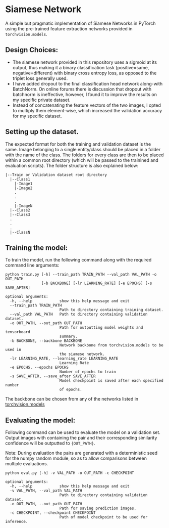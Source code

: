 # Siamese Network 

A simple but pragmatic implementation of Siamese Networks in PyTorch using the pre-trained feature extraction networks provided in ```torchvision.models```. 

## Design Choices:
- The siamese network provided in this repository uses a sigmoid at its output, thus making it a binary classification task (positive=same, negative=different) with binary cross entropy loss, as opposed to the triplet loss generally used. 
- I have added dropout to the final classification head network along-with BatchNorm. On online forums there is discussion that dropout with batchnorm is ineffective, however, I found it to improve the results on my specific private dataset. 
- Instead of concatenating the feature vectors of the two images, I opted to multiply them element-wise, which increased the validation accuracy for my specific dataset.


## Setting up the dataset.
The expected format for both the training and validation dataset is the same. Image belonging to a single entity/class should be placed in a folder with the name of the class. The folders for every class are then to be placed within a common root directory (which will be passed to the trainined and evaluation scripts). The folder structure is also explained below:
```
|--Train or Validation dataset root directory
  |--Class1
    |-Image1
    |-Image2
    .
    .
    .
    |-ImageN
  |--Class2
  |--Class3
  .
  .
  .
  |--ClassN
```

## Training the model:
To train the model, run the following command along with the required command line arguments:
```shell
python train.py [-h] --train_path TRAIN_PATH --val_path VAL_PATH -o OUT_PATH
                [-b BACKBONE] [-lr LEARNING_RATE] [-e EPOCHS] [-s SAVE_AFTER]

optional arguments:
  -h, --help            show this help message and exit
  --train_path TRAIN_PATH
                        Path to directory containing training dataset.
  --val_path VAL_PATH   Path to directory containing validation dataset.
  -o OUT_PATH, --out_path OUT_PATH
                        Path for outputting model weights and tensorboard
                        summary.
  -b BACKBONE, --backbone BACKBONE
                        Network backbone from torchvision.models to be used in
                        the siamese network.
  -lr LEARNING_RATE, --learning_rate LEARNING_RATE
                        Learning Rate
  -e EPOCHS, --epochs EPOCHS
                        Number of epochs to train
  -s SAVE_AFTER, --save_after SAVE_AFTER
                        Model checkpoint is saved after each specified number
                        of epochs.
```
The backbone can be chosen from any of the networks listed in [torchvision.models](https://pytorch.org/vision/stable/models.html)

## Evaluating the model:
Following command can be used to evaluate the model on a validation set. Output images with containing the pair and their corresponding similarity confidence will be outputted to `{OUT_PATH}`.

Note: During evaluation the pairs are generated with a deterministic seed for the numpy random module, so as to allow comparisons between multiple evaluations.

```shell
python eval.py [-h] -v VAL_PATH -o OUT_PATH -c CHECKPOINT

optional arguments:
  -h, --help            show this help message and exit
  -v VAL_PATH, --val_path VAL_PATH
                        Path to directory containing validation dataset.
  -o OUT_PATH, --out_path OUT_PATH
                        Path for saving prediction images.
  -c CHECKPOINT, --checkpoint CHECKPOINT
                        Path of model checkpoint to be used for inference.
```